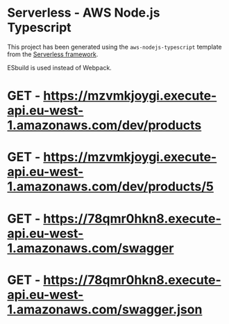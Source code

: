 # Serverless - AWS Node.js Typescript

This project has been generated using the `aws-nodejs-typescript` template from the [Serverless framework](https://www.serverless.com/).

ESbuild is used instead of Webpack.


# GET - https://mzvmkjoygi.execute-api.eu-west-1.amazonaws.com/dev/products
# GET - https://mzvmkjoygi.execute-api.eu-west-1.amazonaws.com/dev/products/5
# GET - https://78qmr0hkn8.execute-api.eu-west-1.amazonaws.com/swagger
# GET - https://78qmr0hkn8.execute-api.eu-west-1.amazonaws.com/swagger.json